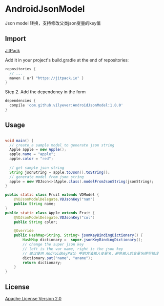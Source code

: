 # AndroidJsonModel
Json model 转换，支持修改父类json变量的key值

## Import
[JitPack](https://jitpack.io/)

Add it in your project's build.gradle at the end of repositories:

```gradle
repositories {
  // ...
  maven { url "https://jitpack.io" }
}
```

Step 2. Add the dependency in the form

```gradle
dependencies {
  compile 'com.github.vilyever:AndroidJsonModel:1.0.0'
}
```

## Usage
```java

void main() {
  // create a sample model to generate json string
  Apple apple = new Apple();
  apple.name = "apple";
  apple.color = "red";
  
  // get sample json string
  String jsonString = apple.toJson().toString();
  // generate model from json string
  apple = new VDJson<>(Apple.class).modelFromJsonString(jsonString);
}

public static class Fruit extends VDModel {
    @VDJsonModelDelegate.VDJsonKey("nam")
    public String name;
}
public static class Apple extends Fruit {
    @VDJsonModelDelegate.VDJsonKey("col")
    public String color;

    @Override
    public HashMap<String, String> jsonKeyBindingDictionary() {
        HashMap dictionary =  super.jsonKeyBindingDictionary();
        // change the super json key
        // left is the var name, right is the json key
        // 建议使用 AndroidKeyPath 中的方法输入变量名，避免输入的变量名拼写错误
        dictionary.put("name", "aname");
        return dictionary;
    }
}
```

## License
[Apache License Version 2.0](http://www.apache.org/licenses/LICENSE-2.0.txt)

